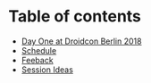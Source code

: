 # Table of contents

* [Day One at Droidcon Berlin 2018](README.md)
* [Schedule](schedule.md)
* [Feeback](feeback.md)
* [Session Ideas](session-ideas.md)

